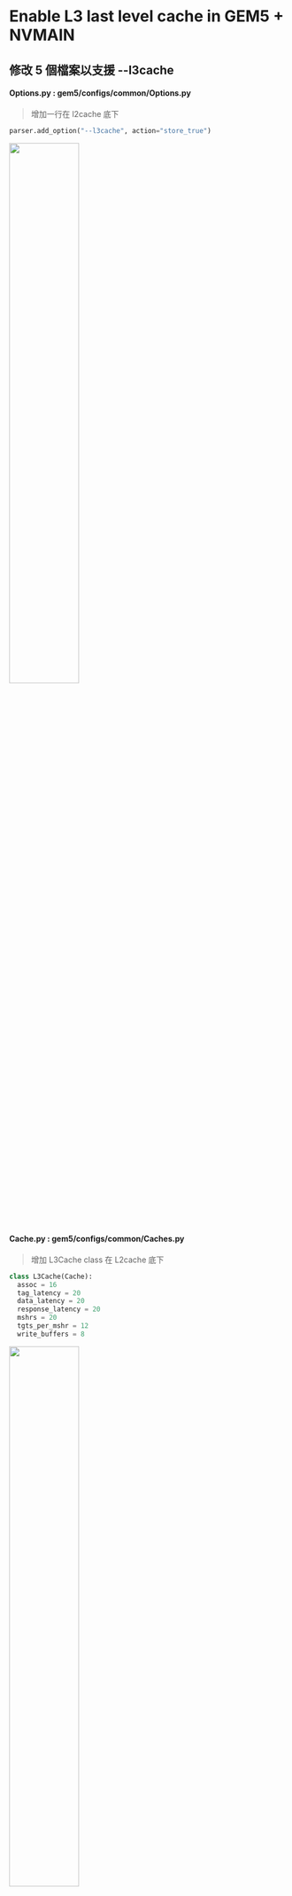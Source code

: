 # Enable L3 last level cache in GEM5 + NVMAIN

## 修改 5 個檔案以支援 --l3cache

#### Options.py : gem5/configs/common/Options.py

  >增加一行在 l2cache 底下
  ```python
  parser.add_option("--l3cache", action="store_true")
  ```
  
  <img src="https://github.com/user-attachments/assets/1f61695f-e413-4f63-bb36-9c29532a6815" width="50%" height="auto">
    
#### Cache.py : gem5/configs/common/Caches.py

  >增加 L3Cache class 在 L2cache 底下

  ```python
  class L3Cache(Cache):
    assoc = 16
    tag_latency = 20
    data_latency = 20
    response_latency = 20
    mshrs = 20
    tgts_per_mshr = 12
    write_buffers = 8
  ```

  <img src="https://github.com/user-attachments/assets/d27aa594-540a-43ff-bb17-962474404755" width="50%" height="auto">

#### XBar.py : gem5/src/mem/XBar.py

  >增加 L3XBar class 在 L2XBar 底下

  ```python
  class L3XBar(CoherentXBar):
    width = 64  # 512 bits
    frontend_latency = 1
    forward_latency = 0
    response_latency = 1
    snoop_response_latency = 1
    snoop_filter = SnoopFilter(lookup_latency=0)
  ```

  <img src="https://github.com/user-attachments/assets/ed251415-9389-422d-8724-8dcc2b750aa0" width="50%" height="auto">

#### BaseCPU.py : gem5/src/cpu/BaseCPU.py

  >增加 L3XBar import 在 L2XBar 底下

  ```python
  from XBar import L3XBar
  ```

  <img src="https://github.com/user-attachments/assets/353164fc-0b26-4ec5-a1f5-95262ef895a2" width="50%" height="auto">
  
  <p></p>
  
  >增加 addThreeLevelCacheHierarchy finction 在 addTwoLevelCacheHierarchy 底下

  ```python
  def addThreeLevelCacheHierarchy(self, ic, dc, l3c, iwc=None, dwc=None,
                                    xbar=None):
        self.addPrivateSplitL2Caches(ic, dc, iwc, dwc)
        self.toL3Bus = L3XBar()
        self.connectCachedPorts(self.toL3Bus)
        self.l3cache = l3c
        self.toL3Bus.master = self.l3cache.cpu_side
        self._cached_ports = ['l3cache.mem_side']
  ```
  
  <img src="https://github.com/user-attachments/assets/c1946ad7-de97-431b-a745-55faf5b12851" width="50%" height="auto">

#### CacheConfig.py : gem5/configs/common/CacheConfig.py

>config_cache 的第一行 options.caches or options.l2cache 後面多加上 or options.l3cache

<p></p>  

> 底下 if options.cpu_type == "O3_ARM_v7a_3": 修改

```python
if options.cpu_type == "O3_ARM_v7a_3":
  try:
    from cores.arm.O3_ARM_v7a import *
  except:
    print("O3_ARM_v7a_3 is unavailable. Did you compile the O3 model?")
    sys.exit(1)

  dcache_class, icache_class, l2_cache_class, l3_cache_class, walk_cache_class = \
    O3_ARM_v7a_DCache, O3_ARM_v7a_ICache, O3_ARM_v7aL2, O3_ARM_v7aL3,\
    O3_ARM_v7aWalkCache
else:
  dcache_class, icache_class, l2_cache_class, l3_cache_class, walk_cache_class = \
    L1_DCache, L1_ICache, L2Cache , L3Cache, None
```
  
<img src="https://github.com/user-attachments/assets/4c009b09-6b6e-4b0b-a22d-3f68f81e5312" width="50%" height="auto">

<p></p>

> 修改 if options.l2cache and options.elastic_trace_en 後面的 if options.l2cache，在前面新增 l3cache 判斷建立 L3 cache 與 L3XBar
  
```python
  if options.l3cache:
    system.l3 = l3_cache_class(clk_domain=system.cpu_clk_domain,
                               size=options.l3_size, assoc=options.l3_assoc)
    system.tol3bus = L3XBar(clk_domain=system.cpu_clk_domain)
    system.l3.mem_side = system.membus.slave
  elif options.l2cache:
    # Provide a clock for the L2 and the L1-to-L2 bus here as they
    # are not connected using addTwoLevelCacheHierarchy. Use the
    # same clock as the CPUs.
    system.l2 = l2_cache_class(clk_domain=system.cpu_clk_domain,
                               size=options.l2_size,
                               assoc=options.l2_assoc)
  
    system.tol2bus = L2XBar(clk_domain = system.cpu_clk_domain)
    system.l2.cpu_side = system.tol2bus.master
    system.l2.mem_side = system.membus.slave
```

<img src="https://github.com/user-attachments/assets/aa79fb91-538c-425a-a229-752614bbee3c" width="50%" height="auto">  

<p></p>

> 修改for i in xrange(options.num_cpus) 內的 if options.l2cache ，在前面新增 l3cache 判斷，每顆 CPU 建立 private L2，並連到共用 L3 (L2 mem_side 連到 tol3bus)
      
```python
if options.l3cache:
   system.cpu[i].l2 = l2_cache_class(clk_domain=system.cpu_clk_domain,
                                     size=options.l2_size,
                                     assoc=options.l2_assoc)
   system.cpu[i].tol2bus = L2XBar(clk_domain=system.cpu_clk_domain)

   system.cpu[i].l2.cpu_side = system.cpu[i].tol2bus.master
   system.cpu[i].l2.mem_side = system.tol3bus.slave

   system.cpu[i].connectAllPorts(system.cpu[i].tol2bus, system.membus)

elif options.l2cache:
   system.cpu[i].connectAllPorts(system.tol2bus, system.membus)
```
<img src="https://github.com/user-attachments/assets/80a48c0d-b52f-49b1-8e77-96f23e546fbe" width="50%" height="auto">

<p></p>

> for 迴圈結束後，把 tol3bus 的 master 連到 L3 的 cpu_side
      
```python
if options.l3cache:
  system.l3.cpu_side = system.tol3bus.master
```
<img src="https://github.com/user-attachments/assets/cdb42a2c-32f9-44be-a8ba-4f8e3b336143" width="50%" height="auto">

## 測試執行程式 Hello World

#### 重新混合編譯 gem5 + NVMain

> 在 gem5 資料夾底下 terminal輸入

```python
scons EXTRAS=../NVmain build/X86/gem5.opt -j4 # j4 表示使用四個core加速
```

<img src="https://github.com/user-attachments/assets/8a828898-487f-4187-9e3a-8881f7407bc7" width="50%" height="auto">

#### 執行 Hello World 測試

>在 gem5 資料夾底下 terminal輸入

```python
./build/X86/gem5.opt configs/example/se.py -c tests/test-progs/hello/bin/x86/linux/hello \
--cpu-type=TimingSimpleCPU --caches --l2cache --l3cache \
--mem-type=NVMainMemory --nvmain-config=../NVmain/Config/PCM_ISSCC_2012_4GB.config
```

#### 輸出畫面

<img src="https://github.com/user-attachments/assets/37fc60d5-9b7d-4af7-b34e-cba508e14552" width="50%" height="auto">

#### gem5/m5out/stat.txt 看log

> dcache

<img src="https://github.com/user-attachments/assets/49ca9c16-6bbe-43b4-b05a-b00c0d3717c5" width="50%" height="auto">

<p></p>

> icache

<img src="https://github.com/user-attachments/assets/4ab9883b-a595-42be-aeca-a19808e8ac26" width="50%" height="auto">

<p></p>

> l2cache

<img src="https://github.com/user-attachments/assets/bc2e1434-65a9-4efb-b2ed-fb7b15b24e18" width="50%" height="auto">

<p></p>

> l3cache

<img src="https://github.com/user-attachments/assets/07c82e9c-b28c-4cdb-930a-8949e916e2b5" width="50%" height="auto">

